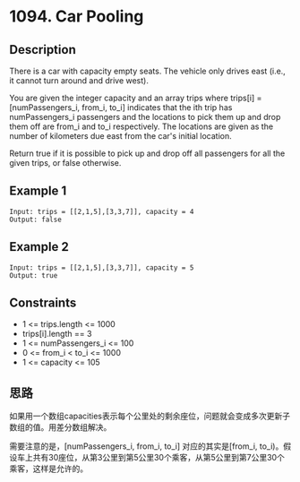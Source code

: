 # 1094. Car Pooling
## Description
There is a car with capacity empty seats. The vehicle only drives east (i.e., it cannot turn around and drive west).

You are given the integer capacity and an array trips where trips[i] = [numPassengers_i, from_i, to_i] indicates that the ith trip has numPassengers_i passengers and the locations to pick them up and drop them off are from_i and to_i respectively. The locations are given as the number of kilometers due east from the car's initial location.

Return true if it is possible to pick up and drop off all passengers for all the given trips, or false otherwise.

## Example 1

```
Input: trips = [[2,1,5],[3,3,7]], capacity = 4
Output: false
```

## Example 2

```
Input: trips = [[2,1,5],[3,3,7]], capacity = 5
Output: true
```

## Constraints

* 1 <= trips.length <= 1000
* trips[i].length == 3
* 1 <= numPassengers_i <= 100
* 0 <= from_i < to_i <= 1000
* 1 <= capacity <= 105

## 思路
如果用一个数组capacities表示每个公里处的剩余座位，问题就会变成多次更新子数组的值。用差分数组解决。

需要注意的是，[numPassengers_i, from_i, to_i] 对应的其实是[from_i, to_i)。假设车上共有30座位，从第3公里到第5公里30个乘客，从第5公里到第7公里30个乘客，这样是允许的。

